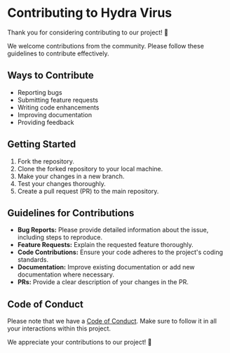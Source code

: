 # Contributing to Hydra Virus

Thank you for considering contributing to our project! 🎉

We welcome contributions from the community. Please follow these guidelines to contribute effectively.

## Ways to Contribute

- Reporting bugs
- Submitting feature requests
- Writing code enhancements
- Improving documentation
- Providing feedback

## Getting Started

1. Fork the repository.
2. Clone the forked repository to your local machine.
3. Make your changes in a new branch.
4. Test your changes thoroughly.
5. Create a pull request (PR) to the main repository.

## Guidelines for Contributions

- **Bug Reports:** Please provide detailed information about the issue, including steps to reproduce.
- **Feature Requests:** Explain the requested feature thoroughly.
- **Code Contributions:** Ensure your code adheres to the project's coding standards.
- **Documentation:** Improve existing documentation or add new documentation where necessary.
- **PRs:** Provide a clear description of your changes in the PR.

## Code of Conduct

Please note that we have a [Code of Conduct](CODE_OF_CONDUCT.md). Make sure to follow it in all your interactions within this project.


We appreciate your contributions to our project! 🙌
